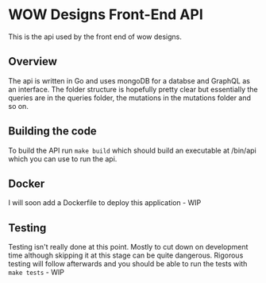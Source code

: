 # WOW Designs Front-End API
This is the api used by the front end of wow designs. 

## Overview
The api is written in Go and uses mongoDB for a databse and GraphQL as an interface. The folder structure is hopefully pretty clear but essentially the queries are in the queries folder, the mutations in the mutations folder and so on. 

## Building the code
To build the API run ```make build``` which should build an executable at /bin/api which you can use to run the api.

## Docker
I will soon add a Dockerfile to deploy this application - WIP

## Testing
Testing isn't really done at this point. Mostly to cut down on development time although skipping it at this stage can be quite dangerous. Rigorous testing will follow afterwards and you should be able to run the tests with ```make tests``` - WIP